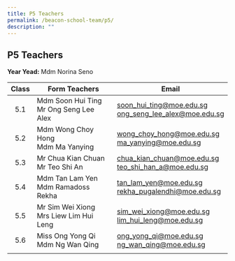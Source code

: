 ```yaml
---
title: P5 Teachers
permalink: /beacon-school-team/p5/
description: ""
---
```

## P5 Teachers

**Year Yead:** Mdm Norina Seno

| **Class** | **Form Teachers** | **Email** |
|:---:|---|---|
| 5.1 | Mdm Soon Hui Ting <br>Mr Ong Seng Lee Alex | [soon\_hui\_ting@moe.edu.sg](mailto:soon_hui_ting@moe.edu.sg)<br>[ong\_seng\_lee\_alex@moe.edu.sg](mailto:ong_seng_lee_alex@moe.edu.sg) |
| 5.2 | Mdm Wong Choy Hong  <br>Mdm Ma Yanying | [wong\_choy\_hong@moe.edu.sg](mailto:wong_choy_hong@moe.edu.sg)<br>[ma\_yanying@moe.edu.sg](mailto:ma_yanying@moe.edu.sg) |
| 5.3 | Mr Chua Kian Chuan <br>Mr Teo Shi An | [chua\_kian\_chuan@moe.edu.sg](mailto:chua_kian_chuan@moe.edu.sg)<br>[teo\_shi\_han\_a@moe.edu.sg](mailto:teo_shi_han_a@moe.edu.sg) |
| 5.4 | Mdm Tan Lam Yen <br>Mdm Ramadoss Rekha | [tan\_lam\_yen@moe.edu.sg](mailto:tan_lam_yen@moe.edu.sg)<br>[rekha\_pugalendhi@moe.edu.sg](mailto:rekha_pugalendhi@moe.edu.sg) |
| 5.5 | Mr Sim Wei Xiong  <br>Mrs Liew Lim Hui Leng| [sim\_wei\_xiong@moe.edu.sg](mailto:sim_wei_xiong@moe.edu.sg)<br>[lim\_hui\_leng@moe.edu.sg](mailto:lim_hui_leng@moe.edu.sg) |
| 5.6 | Miss Ong Yong Qi  <br>Mdm Ng Wan Qing | [ong\_yong\_qi@moe.edu.sg](mailto:long_yong_qi@moe.edu.sg)<br>[ng\_wan\_qing@moe.edu.sg](mailto:ng_wan_qing@moe.edu.sg) |
|  |  |  |